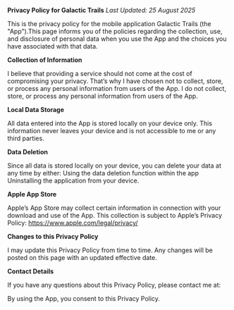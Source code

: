 **Privacy Policy for Galactic Trails**
_Last Updated: 25 August 2025_

This is the privacy policy for the mobile application Galactic Trails (the "App").This page informs you of the policies regarding the collection, use, and disclosure of personal data when you use the App and the choices you have associated with that data.

**Collection of Information**

I believe that providing a service should not come at the cost of compromising your privacy. That’s why I have chosen not to collect, store, or process any personal information from users of the App. I do not collect, store, or process any personal information from users of the App. 

**Local Data Storage**

All data entered into the App is stored locally on your device only. This information never leaves your device and is not accessible to me or any third parties.

**Data Deletion**

Since all data is stored locally on your device, you can delete your data at any time by either: Using the data deletion function within the app Uninstalling the application from your device.

**Apple App Store**

Apple’s App Store may collect certain information in connection with your download and use of the App. This collection is subject to Apple’s Privacy Policy: https://www.apple.com/legal/privacy/

**Changes to this Privacy Policy**

I may update this Privacy Policy from time to time. Any changes will be posted on this page with an updated effective date.

**Contact Details**

If you have any questions about this Privacy Policy, please contact me at: 

By using the App, you consent to this Privacy Policy.
